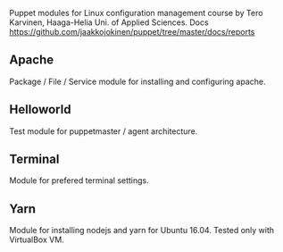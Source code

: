 Puppet modules for Linux configuration management course by Tero Karvinen, Haaga-Helia Uni. of Applied Sciences.
Docs https://github.com/jaakkojokinen/puppet/tree/master/docs/reports

## Apache

Package / File / Service module for installing and configuring apache.

## Helloworld

Test module for puppetmaster / agent architecture.

## Terminal

Module for prefered terminal settings. 

## Yarn

Module for installing nodejs and yarn for Ubuntu 16.04. Tested only with VirtualBox VM.

